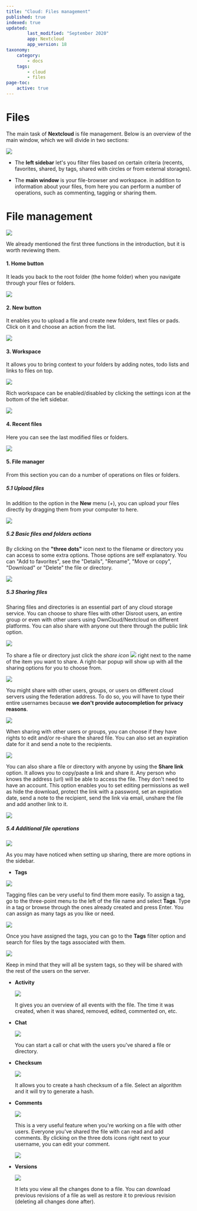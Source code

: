 ```yaml
---
title: "Cloud: Files management"
published: true
indexed: true
updated:
        last_modified: "September 2020"
        app: Nextcloud
        app_version: 18
taxonomy:
    category:
        - docs
    tags:
        - cloud
        - files
page-toc:
    active: true
---
```


# Files

The main task of **Nextcloud** is file management. Below is an overview of the main window, which we will divide in two sections:

![](en/main.png)

- The **left sidebar** let's you filter files based on certain criteria (recents, favorites, shared, by tags, shared with circles or from external storages).

- The **main window** is your file-browser and workspace. in addition to information about your files, from here you can perform a number of operations, such as commenting, tagging or sharing them.

# File management

![](en/workspace.png)

We already mentioned the first three functions in the introduction, but it is worth reviewing them.

#### 1. Home button
It leads you back to the root folder (the home folder) when you navigate through your files or folders.

![](en/home_btn.gif)

#### 2. New button
It enables you to upload a file and create new folders, text files or pads. Click on it and choose an action from the list.

![](en/new_button.gif)

#### 3. Workspace
It allows you to bring context to your folders by adding notes, todo lists and links to files on top.

![](en/workspace.gif)

Rich workspace can be enabled/disabled by clicking the settings icon at the bottom of the left sidebar.

![](en/workspace_set.gif)

#### 4. Recent files
Here you can see the last modified files or folders.

![](en/recent.png)

#### 5. File manager
From this section you can do a number of operations on files or folders.

##### 5.1 Upload files
In addition to the option in the **New** menu (+), you can upload your files directly by dragging them from your computer to here.

  ![](en/upload.gif)

##### 5.2 Basic files and folders actions
By clicking on the **"three dots"** icon next to the filename or directory you can access to some extra options. Those options are self explanatory. You can "Add to favorites", see the "Details", "Rename", "Move or copy", "Download" or "Delete" the file or directory.

  ![](en/file_options.gif)

##### 5.3 Sharing files
Sharing files and directories is an essential part of any cloud storage service. You can choose to share files with other Disroot users, an entire group or even with other users using OwnCloud/Nextcloud on different platforms. You can also share with anyone out there through the public link option.

  ![](en/sharing.gif)

  To share a file or directory just click the *share icon* ![](en/share_icon.png) right next to the name of the item you want to share. A right-bar popup will show up with all the sharing options for you to choose from.

  ![](en/sharing.png)

You might share with other users, groups, or users on different cloud servers using the federation address. To do so, you will have to type their entire usernames because **we don't provide autocompletion for privacy reasons**.

![](en/sharing_id.png)

When sharing with other users or groups, you can choose if they have rights to edit and/or re-share the shared file. You can also set an expiration date for it and send a note to the recipients.

![](en/sharing_opt.png)

You can also share a file or directory with anyone by using the **Share link** option. It allows you to copy/paste a link and share it. Any person who knows the address (url) will be able to access the file. They don't need to have an account. This option enables you to set editing permissions as well as hide the download, protect the link with a password, set an expiration date, send a note to the recipient, send the link via email, unshare the file and add another link to it.

![](en/share_link.gif)

##### 5.4 Additional file operations

![](en/other_op.png)

As you may have noticed when setting up sharing, there are more options in the sidebar.

  - **Tags**

  ![](en/tags.png)

  Tagging files can be very useful to find them more easily. To assign a tag, go to the three-point menu to the left of the file name and select **Tags**. Type in a tag or browse through the ones already created and press Enter. You can assign as many tags as you like or need.

  ![](en/tagging.gif)

  Once you have assigned the tags, you can go to the **Tags** filter option and search for files by the tags associated with them.

  ![](en/tag_filter.gif)

  Keep in mind that they will all be system tags, so they will be shared with the rest of the users on the server.

- **Activity**

  ![](en/activity.png)

  It gives you an overview of all events with the file. The time it was created, when it was shared, removed, edited, commented on, etc.

- **Chat**

  ![](en/chat.png)

  You can start a call or chat with the users you've shared a file or directory.

- **Checksum**

  ![](en/checksum.png)

  It allows you to create a hash checksum of a file. Select an algorithm and it will try to generate a hash.

- **Comments**

  ![](en/comment.png)

  This is a very useful feature when you're working on a file with other users. Everyone you've shared the file with can read and add comments. By clicking on the three dots icons right next to your username, you can edit your comment.

  ![](en/comment_edit.png)

- **Versions**

  ![](en/versions.png)

  It lets you view all the changes done to a file. You can download previous revisions of a file as well as restore it to previous revision (deleting all changes done after).
